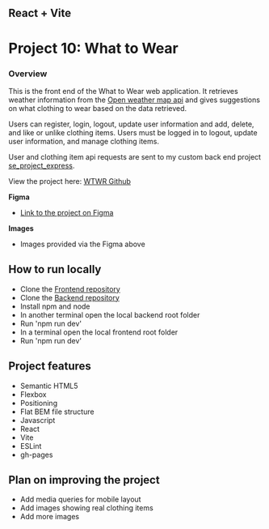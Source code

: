 ## React + Vite

# Project 10: What to Wear

### Overview

This is the front end of the What to Wear web application. It retrieves weather information from the [Open weather map api](https://api.openweathermap.org) and gives suggestions on what clothing to wear based on the data retrieved.

Users can register, login, logout, update user information and add, delete, and like or unlike clothing items.
Users must be logged in to logout, update user information, and manage clothing items.

User and clothing item api requests are sent to my custom back end project [se_project_express](https://github.com/nathanielDaley/se_project_express).

View the project here:
[WTWR Github](https://nathanieldaley.github.io/se_project_react/)

**Figma**

- [Link to the project on Figma](https://www.figma.com/design/F03bTb81Pw8IDPj5Y9rc5i/Sprint-10-%7C-WTWR?node-id=568-289&node-type=frame&t=LfmJehh9mz8MZyOo-0)

**Images**

- Images provided via the Figma above

## How to run locally

- Clone the [Frontend repository](https://nathanieldaley.github.io/se_project_react/)
- Clone the [Backend repository](https://github.com/nathanielDaley/se_project_express)
- Install npm and node
- In another terminal open the local backend root folder
- Run 'npm run dev'
- In a terminal open the local frontend root folder
- Run 'npm run dev'

## Project features

- Semantic HTML5
- Flexbox
- Positioning
- Flat BEM file structure
- Javascript
- React
- Vite
- ESLint
- gh-pages

## Plan on improving the project

- Add media queries for mobile layout
- Add images showing real clothing items
- Add more images
